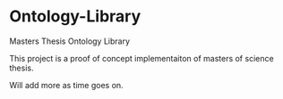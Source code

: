Ontology-Library
================

Masters Thesis Ontology Library

This project is a proof of concept implementaiton of masters of science thesis. 

Will add more as time goes on.

